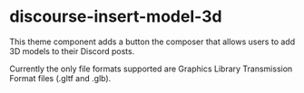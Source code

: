 # discourse-insert-model-3d

This theme component adds a button the composer that allows users to add 3D models to their Discord posts.

Currently the only file formats supported are Graphics Library Transmission Format files (.gltf and .glb).
